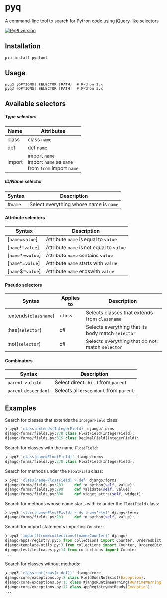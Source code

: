 # pyq

A command-line tool to search for Python code using jQuery-like selectors

[![PyPI version](https://badge.fury.io/py/pyqtool.svg)](https://badge.fury.io/py/pyqtool)


## Installation

    pip install pyqtool


## Usage

    pyq2 [OPTIONS] SELECTOR [PATH]  # Python 2.x
    pyq3 [OPTIONS] SELECTOR [PATH]  # Python 3.x


## Available selectors

##### Type selectors

| Name   | Attributes                                                                |
| ------ | ------------------------------------------------------------------------- |
| class  | class `name`                                                              |
| def    | def `name`                                                                |
| import | import `name`<br>import `name` as `name`<br>from `from` import `name`     |

##### ID/Name selector

| Syntax   | Description                              |
| -------- | ---------------------------------------- |
| #`name`  | Select everything whose name is `name`   |


#### Attribute selectors

| Syntax            | Description                                |
| ----------------- | ------------------------------------------ |
| [`name`=`value`]  | Attribute `name` is equal to `value`       |
| [`name`!=`value`] | Attribute `name` is not equal to `value`   |
| [`name`*=`value`] | Attribute `name` contains `value`          |
| [`name`^=`value`] | Attribute `name` starts with `value`       |
| [`name`$=`value`] | Attribute `name` endswith `value`          |


#### Pseudo selectors

| Syntax                | Applies to        | Description                                        |
| --------------------- | ----------------- | -------------------------------------------------- |
| :extends(`classname`) | `class`           | Selects classes that extends from `classname`      |
| :has(`selector`)      | _all_             | Selects everything that its body match `selector`  |
| :not(`selector`)      | _all_             | Selects everything that do not match `selector`    |

#### Combinators

| Syntax                | Description                            |
| --------------------- | -------------------------------------- |
| `parent` > `child`    | Select direct `child` from `parent`    |
| `parent` `descendant` | Selects all `descendant` from `parent` |


## Examples

Search for classes that extends the `IntegerField` class:

```python
❯ pyq3 'class:extends(IntegerField)' django/forms
django/forms/fields.py:278 class FloatField(IntegerField):
django/forms/fields.py:315 class DecimalField(IntegerField):
```

Search for classes with the name `FloatField`:

```python
❯ pyq3 'class[name=FloatField]' django/forms
django/forms/fields.py:278 class FloatField(IntegerField):
```

Search for methods under the `FloatField` class:

```python
❯ pyq3 'class[name=FloatField] > def' django/forms
django/forms/fields.py:283     def to_python(self, value):
django/forms/fields.py:299     def validate(self, value):
django/forms/fields.py:308     def widget_attrs(self, widget):
```

Search for methods whose name starts with `to` under the `FloatField` class:

```python
❯ pyq3 'class[name=FloatField] > def[name^=to]' django/forms
django/forms/fields.py:283     def to_python(self, value):
```

Search for import statements importing `Counter`:

```python
❯ pyq3 'import[from=collections][name=Counter]' django/
django/apps/registry.py:5 from collections import Counter, OrderedDict, defaultdict
django/template/utils.py:3 from collections import Counter, OrderedDict
django/test/testcases.py:14 from collections import Counter
...
```

Search for classes without methods:

```python
❯ pyq3 'class:not(:has(> def))' django/core
django/core/exceptions.py:8 class FieldDoesNotExist(Exception):
django/core/exceptions.py:13 class DjangoRuntimeWarning(RuntimeWarning):
django/core/exceptions.py:17 class AppRegistryNotReady(Exception):
...
```
